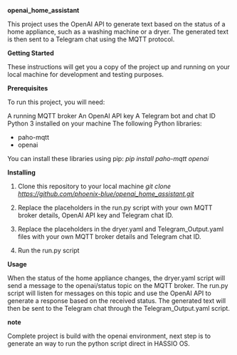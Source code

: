 <b>openai_home_assistant</b>

This project uses the OpenAI API to generate text based on the status of a home appliance, such as a washing machine or a dryer. The generated text is then sent to a Telegram chat using the MQTT protocol.

<b>Getting Started</b>

These instructions will get you a copy of the project up and running on your local machine for development and testing purposes.

<b>Prerequisites</b>

To run this project, you will need:

A running MQTT broker
An OpenAI API key
A Telegram bot and chat ID
Python 3 installed on your machine
The following Python libraries:
- paho-mqtt
- openai

You can install these libraries using pip:
<i>pip install paho-mqtt openai</i>

<b>Installing</b>

1. Clone this repository to your local machine
<i>git clone https://github.com/phoenix-blue/openai_home_assistant.git</i>

2. Replace the placeholders in the run.py script with your own MQTT broker details, OpenAI API key and Telegram chat ID.

3. Replace the placeholders in the dryer.yaml and Telegram_Output.yaml files with your own MQTT broker details and Telegram chat ID.

4. Run the run.py script

<b>Usage</B>

When the status of the home appliance changes, the dryer.yaml script will send a message to the openai/status topic on the MQTT broker. The run.py script will listen for messages on this topic and use the OpenAI API to generate a response based on the received status. The generated text will then be sent to the Telegram chat through the Telegram_Output.yaml script.

<b>note</b>

Complete project is build with the openai environment, next step is to generate an way to run the python script direct in HASSIO OS.


